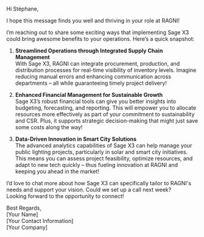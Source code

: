 Hi Stéphane,

I hope this message finds you well and thriving in your role at RAGNI!

I’m reaching out to share some exciting ways that implementing Sage X3 could bring awesome benefits to your operations. Here’s a quick snapshot:

1. **Streamlined Operations through Integrated Supply Chain Management**  
   With Sage X3, RAGNI can integrate procurement, production, and distribution processes for real-time visibility of inventory levels. Imagine reducing manual errors and enhancing communication across departments – all while guaranteeing timely project delivery!

2. **Enhanced Financial Management for Sustainable Growth**  
   Sage X3’s robust financial tools can give you better insights into budgeting, forecasting, and reporting. This will empower you to allocate resources more effectively as part of your commitment to sustainability and CSR. Plus, it supports strategic decision-making that might just save some costs along the way!

3. **Data-Driven Innovation in Smart City Solutions**  
   The advanced analytics capabilities of Sage X3 can help manage your public lighting projects, particularly in solar and smart city initiatives. This means you can assess project feasibility, optimize resources, and adapt to new tech quickly – thus fueling innovation at RAGNI and keeping you ahead in the market!

I’d love to chat more about how Sage X3 can specifically tailor to RAGNI's needs and support your vision. Could we set up a call next week?  
Looking forward to the opportunity to connect!

Best Regards,  
[Your Name]  
[Your Contact Information]  
[Your Company]